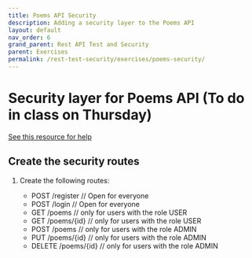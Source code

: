```yaml
---
title: Poems API Security
description: Adding a security layer to the Poems API
layout: default
nav_order: 6
grand_parent: Rest API Test and Security
parent: Exercises
permalink: /rest-test-security/exercises/poems-security/
---
```


# Security layer for Poems API (To do in class on Thursday)
[See this resource for help](./api_security.md)

## Create the security routes

1. Create the following routes:

    - POST /register        // Open for everyone
    - POST /login           // Open for everyone
    - GET /poems            // only for users with the role USER
    - GET /poems/{id}       // only for users with the role USER
    - POST /poems           // only for users with the role ADMIN
    - PUT /poems/{id}       // only for users with the role ADMIN
    - DELETE /poems/{id}    // only for users with the role ADMIN
